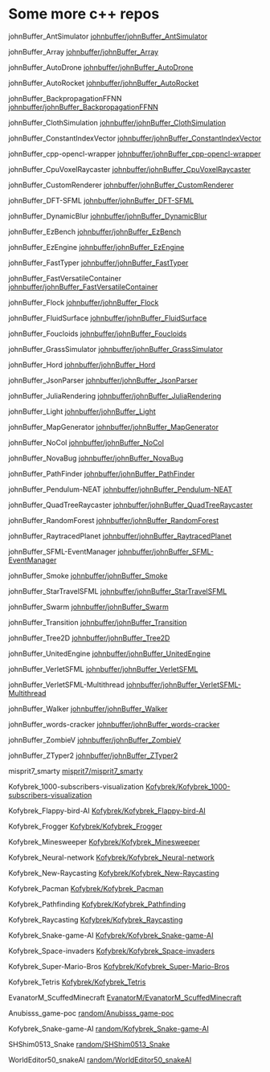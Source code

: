 # Some more c++ repos




johnBuffer_AntSimulator [johnbuffer/johnBuffer_AntSimulator](johnbuffer/johnBuffer_AntSimulator)


johnBuffer_Array [johnbuffer/johnBuffer_Array](johnbuffer/johnBuffer_Array)


johnBuffer_AutoDrone [johnbuffer/johnBuffer_AutoDrone](johnbuffer/johnBuffer_AutoDrone)


johnBuffer_AutoRocket [johnbuffer/johnBuffer_AutoRocket](johnbuffer/johnBuffer_AutoRocket)


johnBuffer_BackpropagationFFNN [johnbuffer/johnBuffer_BackpropagationFFNN](johnbuffer/johnBuffer_BackpropagationFFNN)


johnBuffer_ClothSimulation [johnbuffer/johnBuffer_ClothSimulation](johnbuffer/johnBuffer_ClothSimulation)


johnBuffer_ConstantIndexVector [johnbuffer/johnBuffer_ConstantIndexVector](johnbuffer/johnBuffer_ConstantIndexVector)


johnBuffer_cpp-opencl-wrapper [johnbuffer/johnBuffer_cpp-opencl-wrapper](johnbuffer/johnBuffer_cpp-opencl-wrapper)


johnBuffer_CpuVoxelRaycaster [johnbuffer/johnBuffer_CpuVoxelRaycaster](johnbuffer/johnBuffer_CpuVoxelRaycaster)


johnBuffer_CustomRenderer [johnbuffer/johnBuffer_CustomRenderer](johnbuffer/johnBuffer_CustomRenderer)


johnBuffer_DFT-SFML [johnbuffer/johnBuffer_DFT-SFML](johnbuffer/johnBuffer_DFT-SFML)


johnBuffer_DynamicBlur [johnbuffer/johnBuffer_DynamicBlur](johnbuffer/johnBuffer_DynamicBlur)


johnBuffer_EzBench [johnbuffer/johnBuffer_EzBench](johnbuffer/johnBuffer_EzBench)


johnBuffer_EzEngine [johnbuffer/johnBuffer_EzEngine](johnbuffer/johnBuffer_EzEngine)


johnBuffer_FastTyper [johnbuffer/johnBuffer_FastTyper](johnbuffer/johnBuffer_FastTyper)


johnBuffer_FastVersatileContainer [johnbuffer/johnBuffer_FastVersatileContainer](johnbuffer/johnBuffer_FastVersatileContainer)


johnBuffer_Flock [johnbuffer/johnBuffer_Flock](johnbuffer/johnBuffer_Flock)


johnBuffer_FluidSurface [johnbuffer/johnBuffer_FluidSurface](johnbuffer/johnBuffer_FluidSurface)


johnBuffer_Foucloids [johnbuffer/johnBuffer_Foucloids](johnbuffer/johnBuffer_Foucloids)


johnBuffer_GrassSimulator [johnbuffer/johnBuffer_GrassSimulator](johnbuffer/johnBuffer_GrassSimulator)


johnBuffer_Hord [johnbuffer/johnBuffer_Hord](johnbuffer/johnBuffer_Hord)


johnBuffer_JsonParser [johnbuffer/johnBuffer_JsonParser](johnbuffer/johnBuffer_JsonParser)


johnBuffer_JuliaRendering [johnbuffer/johnBuffer_JuliaRendering](johnbuffer/johnBuffer_JuliaRendering)


johnBuffer_Light [johnbuffer/johnBuffer_Light](johnbuffer/johnBuffer_Light)


johnBuffer_MapGenerator [johnbuffer/johnBuffer_MapGenerator](johnbuffer/johnBuffer_MapGenerator)


johnBuffer_NoCol [johnbuffer/johnBuffer_NoCol](johnbuffer/johnBuffer_NoCol)


johnBuffer_NovaBug [johnbuffer/johnBuffer_NovaBug](johnbuffer/johnBuffer_NovaBug)


johnBuffer_PathFinder [johnbuffer/johnBuffer_PathFinder](johnbuffer/johnBuffer_PathFinder)


johnBuffer_Pendulum-NEAT [johnbuffer/johnBuffer_Pendulum-NEAT](johnbuffer/johnBuffer_Pendulum-NEAT)


johnBuffer_QuadTreeRaycaster [johnbuffer/johnBuffer_QuadTreeRaycaster](johnbuffer/johnBuffer_QuadTreeRaycaster)


johnBuffer_RandomForest [johnbuffer/johnBuffer_RandomForest](johnbuffer/johnBuffer_RandomForest)


johnBuffer_RaytracedPlanet [johnbuffer/johnBuffer_RaytracedPlanet](johnbuffer/johnBuffer_RaytracedPlanet)


johnBuffer_SFML-EventManager [johnbuffer/johnBuffer_SFML-EventManager](johnbuffer/johnBuffer_SFML-EventManager)


johnBuffer_Smoke [johnbuffer/johnBuffer_Smoke](johnbuffer/johnBuffer_Smoke)


johnBuffer_StarTravelSFML [johnbuffer/johnBuffer_StarTravelSFML](johnbuffer/johnBuffer_StarTravelSFML)


johnBuffer_Swarm [johnbuffer/johnBuffer_Swarm](johnbuffer/johnBuffer_Swarm)


johnBuffer_Transition [johnbuffer/johnBuffer_Transition](johnbuffer/johnBuffer_Transition)


johnBuffer_Tree2D [johnbuffer/johnBuffer_Tree2D](johnbuffer/johnBuffer_Tree2D)


johnBuffer_UnitedEngine [johnbuffer/johnBuffer_UnitedEngine](johnbuffer/johnBuffer_UnitedEngine)


johnBuffer_VerletSFML [johnbuffer/johnBuffer_VerletSFML](johnbuffer/johnBuffer_VerletSFML)


johnBuffer_VerletSFML-Multithread [johnbuffer/johnBuffer_VerletSFML-Multithread](johnbuffer/johnBuffer_VerletSFML-Multithread)


johnBuffer_Walker [johnbuffer/johnBuffer_Walker](johnbuffer/johnBuffer_Walker)


johnBuffer_words-cracker [johnbuffer/johnBuffer_words-cracker](johnbuffer/johnBuffer_words-cracker)


johnBuffer_ZombieV [johnbuffer/johnBuffer_ZombieV](johnbuffer/johnBuffer_ZombieV)


johnBuffer_ZTyper2 [johnbuffer/johnBuffer_ZTyper2](johnbuffer/johnBuffer_ZTyper2)


misprit7_smarty [misprit7/misprit7_smarty](misprit7/misprit7_smarty)


Kofybrek_1000-subscribers-visualization [Kofybrek/Kofybrek_1000-subscribers-visualization](Kofybrek/Kofybrek_1000-subscribers-visualization)


Kofybrek_Flappy-bird-AI [Kofybrek/Kofybrek_Flappy-bird-AI](Kofybrek/Kofybrek_Flappy-bird-AI)


Kofybrek_Frogger [Kofybrek/Kofybrek_Frogger](Kofybrek/Kofybrek_Frogger)


Kofybrek_Minesweeper [Kofybrek/Kofybrek_Minesweeper](Kofybrek/Kofybrek_Minesweeper)


Kofybrek_Neural-network [Kofybrek/Kofybrek_Neural-network](Kofybrek/Kofybrek_Neural-network)


Kofybrek_New-Raycasting [Kofybrek/Kofybrek_New-Raycasting](Kofybrek/Kofybrek_New-Raycasting)


Kofybrek_Pacman [Kofybrek/Kofybrek_Pacman](Kofybrek/Kofybrek_Pacman)


Kofybrek_Pathfinding [Kofybrek/Kofybrek_Pathfinding](Kofybrek/Kofybrek_Pathfinding)


Kofybrek_Raycasting [Kofybrek/Kofybrek_Raycasting](Kofybrek/Kofybrek_Raycasting)


Kofybrek_Snake-game-AI [Kofybrek/Kofybrek_Snake-game-AI](Kofybrek/Kofybrek_Snake-game-AI)


Kofybrek_Space-invaders [Kofybrek/Kofybrek_Space-invaders](Kofybrek/Kofybrek_Space-invaders)


Kofybrek_Super-Mario-Bros [Kofybrek/Kofybrek_Super-Mario-Bros](Kofybrek/Kofybrek_Super-Mario-Bros)


Kofybrek_Tetris [Kofybrek/Kofybrek_Tetris](Kofybrek/Kofybrek_Tetris)


EvanatorM_ScuffedMinecraft [EvanatorM/EvanatorM_ScuffedMinecraft](EvanatorM/EvanatorM_ScuffedMinecraft)


Anubisss_game-poc [random/Anubisss_game-poc](random/Anubisss_game-poc)


Kofybrek_Snake-game-AI [random/Kofybrek_Snake-game-AI](random/Kofybrek_Snake-game-AI)


SHShim0513_Snake [random/SHShim0513_Snake](random/SHShim0513_Snake)


WorldEditor50_snakeAI [random/WorldEditor50_snakeAI](random/WorldEditor50_snakeAI)


